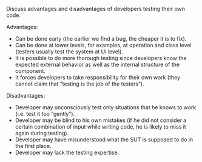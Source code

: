 <panel header="Q: Discuss advantages and disadvantages of developers testing their own code.">
<question has-input="true">

Discuss advantages and disadvantages of developers testing their own code.

<div slot="answer">

Advantages:

* Can be done early (the earlier we find a bug, the cheaper it is to fix).
* Can be done at lower levels, for examples, at operation and class level (testers usually test the system at UI level).
* It is possible to do more thorough testing since developers know the expected external behavior as well as the internal structure of the component.
* It forces developers to take responsibility for their own work (they cannot claim that “testing is the job of the testers”).

Disadvantages:

* Developer may unconsciously test only situations that he knows to work (i.e. test it too “gently”).
* Developer may be blind to his own mistakes (if he did not consider a certain combination of input while writing code, he is likely to miss it again during testing).
* Developer may have misunderstood what the SUT is supposed to do in the first place.
* Developer may lack the testing expertise.

</div>
</question>
</panel>
